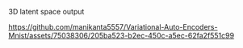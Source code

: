 3D latent space output


https://github.com/manikanta5557/Variational-Auto-Encoders-Mnist/assets/75038306/205ba523-b2ec-450c-a5ec-62fa2f551c99

